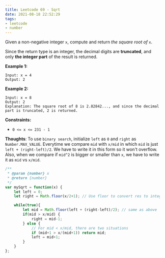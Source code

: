 ```yaml
---
title: Leetcode 69 - Sqrt
date: 2021-08-18 22:52:29
tags:
- leetcode
- number
---
```

Given a non-negative integer `x`, compute and return *the square root of* `x`.

Since the return type is an integer, the decimal digits are **truncated**, and only **the integer part** of the result is returned.

 

**Example 1:**

```
Input: x = 4
Output: 2
```

**Example 2:**

```
Input: x = 8
Output: 2
Explanation: The square root of 8 is 2.82842..., and since the decimal part is truncated, 2 is returned.
```

 

**Constraints:**

- `0 <= x <= 231 - 1`

**Thoughts**: To use `binary search`, initialize `left` as `0` and `right` as `Number.MAX_VALUE`. Everytime we compare `mid` with `x/mid` in which `mid` is just `left + (right-left)/2`. We have to write it in this form so it won't overflow. Also, when we compare if `mid^2` is bigger or smaller than `x`, we have to write it as `mid` vs `x/mid`.

```javascript
/**
 * @param {number} x
 * @return {number}
 */
var mySqrt = function(x) {
    let left = 0;
    let right = Math.floor(x/2+1); // Use floor to convert res to integer

    while(true){
        let mid = Math.floor(left + (right-left)/2); // same as above
        if(mid > x/mid) {
            right = mid-1;
        } else {                                     
          	// For mid < x/mid, there are two situations
            if (mid+1 > x/(mid+1)) return mid;
            left = mid+1;
        }
    }
};
```

